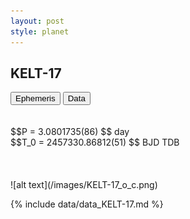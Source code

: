 ```yaml
---
layout: post
style: planet
---
```

<script src="../js/planets.js"></script>

## KELT-17

<!-- Tab links -->
<div class="tab">
<button class="tablinks" onclick="openCity(event, 'Ephemeris')">Ephemeris</button>
<button class="tablinks" onclick="openCity(event, 'Data')">Data</button>
</div>

<!-- Tab content -->
<div id="Ephemeris" class="tabcontent" markdown="1">
<br/><br/>
$$P = 3.0801735(86) $$ day <br/>
$$T_0 = 2457330.86812(51) $$ BJD TDB
<br/><br/>
<br/><br/>
![alt text](/images/KELT-17_o_c.png)
</div>


<div id="Data" class="tabcontent" markdown="1">

{% include data/data_KELT-17.md %}

</div>
